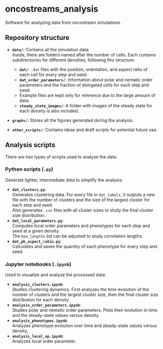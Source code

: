 # oncostreams_analysis

Software for analyzing data from oncostream simulations.

## Repository structure

- **`data/`**: Contains all the simulation data.  
  Inside, there are folders named after the number of cells. Each contains subdirectories for different densities, following this structure:  
  - **`dat/`**: `.dat` files with the position, orientation, and aspect ratio of each cell for every step and seed.  
  - **`dat_order_parameters/`**: Information about polar and nematic order parameters and the fraction of elongated cells for each step and seed.  
  - Example files are kept only for reference due to the large amount of data.  
  - **`steady_state_images/`**: A folder with images of the steady state for each density is also included.

- **`graphs/`**: Stores all the figures generated during the analysis.  

- **`other_scripts/`**: Contains ideas and draft scripts for potential future use.

## Analysis scripts

There are two types of scripts used to analyze the data:

### Python scripts (`.py`)
Generate lighter, intermediate data to simplify the analysis:
- **`dat_clusters.py`**:  
  Generates clustering data. For every file in `dat_labels`, it outputs a new file with the number of clusters and the size of the largest cluster for each step and seed.  
  Also generates `.csv` files with all cluster sizes to study the final cluster size distribution.  
- **`dat_local_parameters.py`**:  
  Computes local order parameters and phenotypes for each step and seed at a given density.  
  The `box_lengths` list can be adjusted to study correlation lengths.  
- **`dat_ph_aspect_ratio.py`**:  
  Calculates and saves the quantity of each phenotype for every step and seed.

### Jupyter notebooks (`.ipynb`)
Used to visualize and analyze the processed data:
- **`analysis_clusters.ipynb`**:  
  Studies clustering dynamics. First analyzes the time evolution of the number of clusters and the largest cluster size, then the final cluster size distribution for each density.  
- **`analysis_order_parameters.ipynb`**:  
  Studies polar and nematic order parameters. Plots their evolution in time and the steady-state values versus density.  
- **`analysis_phenotypes.ipynb`**:  
  Analyzes phenotype evolution over time and steady-state values versus density.  
- **`analysis_local_op.ipynb`**:  
  Analyzes local order parameter.
